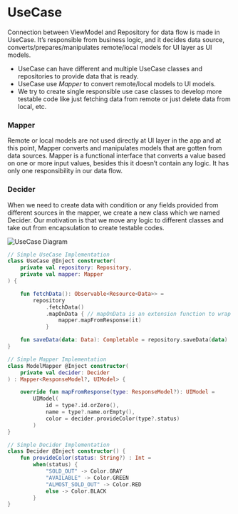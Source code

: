 # UseCase
Connection between ViewModel and Repository for data flow is made in UseCase. It’s responsible from business logic, and it 
decides data source, converts/prepares/manipulates remote/local models for UI layer as UI models.

* UseCase can have different and multiple UseCase classes and repositories to provide data that is ready.
* UseCase use *Mapper* to convert remote/local models to UI models.
* We try to create single responsible use case classes to develop more testable code like just fetching data from remote or 
just delete data from local, etc.

### Mapper
Remote or local models are not used directly at UI layer in the app and at this point, Mapper converts and manipulates models 
that are gotten from data sources. Mapper is a functional interface that converts a value based on one or more input values, 
besides this it doesn’t contain any logic. It has only one responsibility in our data flow.

### Decider
When we need to create data with condition or any fields provided from different sources in the mapper, we create a new class 
which we named Decider. Our motivation is that we move any logic to different classes and take out from encapsulation to 
create testable codes.

![UseCase Diagram](https://github.com/Trendyol/android-guidelines/blob/feature/app_arch/app_architecture_guideline/diagrams/use-case.png)

```kotlin
// Simple UseCase Implementation
class UseCase @Inject constructor(
    private val repository: Repository,
    private val mapper: Mapper
) {

    fun fetchData(): Observable<Resource<Data>> =
        repository
            .fetchData()
            .mapOnData { // mapOnData is an extension function to wrap data with Resource
                mapper.mapFromResponse(it) 
            }

    fun saveData(data: Data): Completable = repository.saveData(data)
}

// Simple Mapper Implementation
class ModelMapper @Inject constructor(
    private val decider: Decider
) : Mapper<ResponseModel?, UIModel> {

    override fun mapFromResponse(type: ResponseModel?): UIModel =
        UIModel(
            id = type?.id.orZero(),
            name = type?.name.orEmpty(),
            color = decider.provideColor(type?.status)
        )
}

// Simple Decider Implementation
class Decider @Inject constructor() {
    fun provideColor(status: String?) : Int =
        when(status) {
            "SOLD_OUT" -> Color.GRAY
            "AVAILABLE" -> Color.GREEN
            "ALMOST_SOLD_OUT" -> Color.RED
            else -> Color.BLACK
        }
}
```
